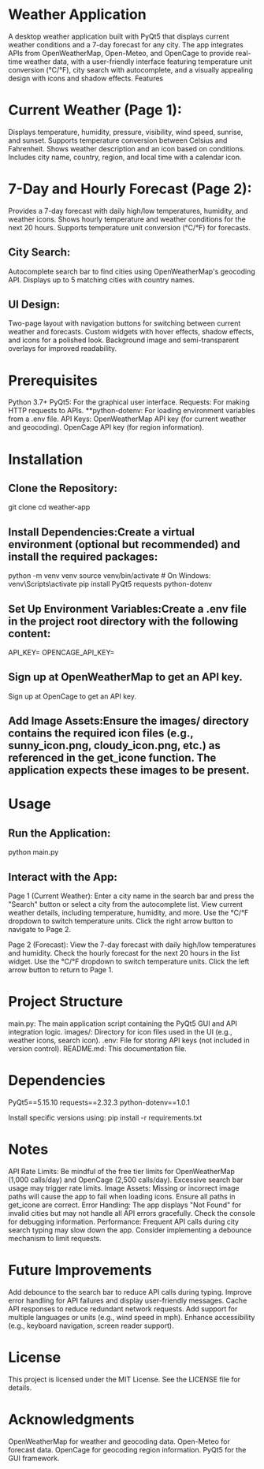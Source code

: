 # Weather Application
A desktop weather application built with PyQt5 that displays current weather conditions and a 7-day forecast for any city. The app integrates APIs from OpenWeatherMap, Open-Meteo, and OpenCage to provide real-time weather data, with a user-friendly interface featuring temperature unit conversion (°C/°F), city search with autocomplete, and a visually appealing design with icons and shadow effects.
Features

# Current Weather (Page 1):

Displays temperature, humidity, pressure, visibility, wind speed, sunrise, and sunset.
Supports temperature conversion between Celsius and Fahrenheit.
Shows weather description and an icon based on conditions.
Includes city name, country, region, and local time with a calendar icon.


# 7-Day and Hourly Forecast (Page 2):

Provides a 7-day forecast with daily high/low temperatures, humidity, and weather icons.
Shows hourly temperature and weather conditions for the next 20 hours.
Supports temperature unit conversion (°C/°F) for forecasts.


## City Search:

Autocomplete search bar to find cities using OpenWeatherMap's geocoding API.
Displays up to 5 matching cities with country names.


## UI Design:

Two-page layout with navigation buttons for switching between current weather and forecasts.
Custom widgets with hover effects, shadow effects, and icons for a polished look.
Background image and semi-transparent overlays for improved readability.



# Prerequisites

Python 3.7+
PyQt5: For the graphical user interface.
Requests: For making HTTP requests to APIs.
**python-dotenv: For loading environment variables from a .env file.
API Keys:
OpenWeatherMap API key (for current weather and geocoding).
OpenCage API key (for region information).



# Installation

## Clone the Repository:
git clone <repository-url>
cd weather-app


## Install Dependencies:Create a virtual environment (optional but recommended) and install the required packages:
python -m venv venv
source venv/bin/activate  # On Windows: venv\Scripts\activate
pip install PyQt5 requests python-dotenv


## Set Up Environment Variables:Create a .env file in the project root directory with the following content:
API_KEY=<your-openweathermap-api-key>
OPENCAGE_API_KEY=<your-opencage-api-key>


## Sign up at OpenWeatherMap to get an API key.
Sign up at OpenCage to get an API key.


## Add Image Assets:Ensure the images/ directory contains the required icon files (e.g., sunny_icon.png, cloudy_icon.png, etc.) as referenced in the get_icone function. The application expects these images to be present.


# Usage

## Run the Application:
python main.py


## Interact with the App:

Page 1 (Current Weather):
Enter a city name in the search bar and press the "Search" button or select a city from the autocomplete list.
View current weather details, including temperature, humidity, and more.
Use the °C/°F dropdown to switch temperature units.
Click the right arrow button to navigate to Page 2.


Page 2 (Forecast):
View the 7-day forecast with daily high/low temperatures and humidity.
Check the hourly forecast for the next 20 hours in the list widget.
Use the °C/°F dropdown to switch temperature units.
Click the left arrow button to return to Page 1.





# Project Structure

main.py: The main application script containing the PyQt5 GUI and API integration logic.
images/: Directory for icon files used in the UI (e.g., weather icons, search icon).
.env: File for storing API keys (not included in version control).
README.md: This documentation file.

# Dependencies

PyQt5==5.15.10
requests==2.32.3
python-dotenv==1.0.1

Install specific versions using:
pip install -r requirements.txt

# Notes

API Rate Limits: Be mindful of the free tier limits for OpenWeatherMap (1,000 calls/day) and OpenCage (2,500 calls/day). Excessive search bar usage may trigger rate limits.
Image Assets: Missing or incorrect image paths will cause the app to fail when loading icons. Ensure all paths in get_icone are correct.
Error Handling: The app displays "Not Found" for invalid cities but may not handle all API errors gracefully. Check the console for debugging information.
Performance: Frequent API calls during city search typing may slow down the app. Consider implementing a debounce mechanism to limit requests.

# Future Improvements

Add debounce to the search bar to reduce API calls during typing.
Improve error handling for API failures and display user-friendly messages.
Cache API responses to reduce redundant network requests.
Add support for multiple languages or units (e.g., wind speed in mph).
Enhance accessibility (e.g., keyboard navigation, screen reader support).

# License
This project is licensed under the MIT License. See the LICENSE file for details.

# Acknowledgments
OpenWeatherMap for weather and geocoding data.
Open-Meteo for forecast data.
OpenCage for geocoding region information.
PyQt5 for the GUI framework.


